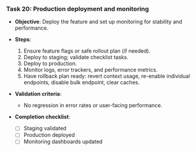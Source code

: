 ### Task 20: Production deployment and monitoring

- **Objective**: Deploy the feature and set up monitoring for stability and performance.

- **Steps**:
  1. Ensure feature flags or safe rollout plan (if needed).
  2. Deploy to staging; validate checklist tasks.
  3. Deploy to production.
  4. Monitor logs, error trackers, and performance metrics.
  5. Have rollback plan ready: revert context usage, re-enable individual endpoints, disable bulk endpoint, clear caches.

- **Validation criteria**:
  - No regression in error rates or user-facing performance.

- **Completion checklist**:
  - [ ] Staging validated
  - [ ] Production deployed
  - [ ] Monitoring dashboards updated

